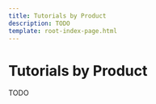 ```yaml
---
title: Tutorials by Product
description: TODO
template: root-index-page.html
---
```


# Tutorials by Product

TODO